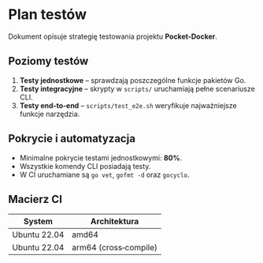 # Plan testów

Dokument opisuje strategię testowania projektu **Pocket-Docker**.

## Poziomy testów

1. **Testy jednostkowe** – sprawdzają poszczególne funkcje pakietów Go.
2. **Testy integracyjne** – skrypty w `scripts/` uruchamiają pełne scenariusze CLI.
3. **Testy end‑to‑end** – `scripts/test_e2e.sh` weryfikuje najważniejsze funkcje narzędzia.

## Pokrycie i automatyzacja

- Minimalne pokrycie testami jednostkowymi: **80%**.
- Wszystkie komendy CLI posiadają testy.
- W CI uruchamiane są `go vet`, `gofmt -d` oraz `gocyclo`.

## Macierz CI

| System | Architektura |
|--------|--------------|
| Ubuntu 22.04 | amd64 |
| Ubuntu 22.04 | arm64 (cross‑compile) |
